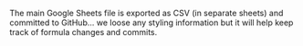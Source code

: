 The main Google Sheets file is exported as CSV (in separate sheets) and committed to GitHub... we loose any styling information but it will help keep track of formula changes and commits.
